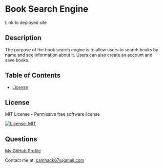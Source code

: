 # Book Search Engine

Link to deployed site

## Description

The purpose of the book search engine is to allow users to search books by name and see information about it. Users can also create an account and save books.

## Table of Contents

- [License](#license)

## License

MIT License - Permissive free software license

[![License: MIT](https://img.shields.io/badge/License-MIT-yellow.svg)](https://opensource.org/licenses/MIT)

## Questions

[My GitHub Profile](https://github.com/cameronhack)

Contact me at: camhack67@gmail.com
